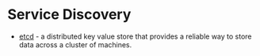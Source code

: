 # Service Discovery

* [etcd](Tools/etcd.md) - a distributed key value store that provides a reliable way to store data across a cluster of machines. 
